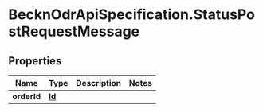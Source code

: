# BecknOdrApiSpecification.StatusPostRequestMessage

## Properties

Name | Type | Description | Notes
------------ | ------------- | ------------- | -------------
**orderId** | [**Id**](Id.md) |  | 



